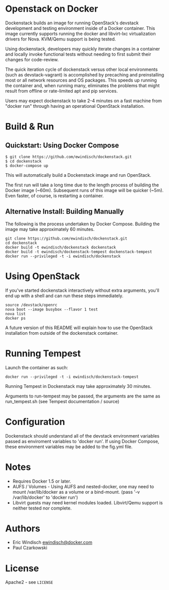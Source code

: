 # Openstack on Docker

Dockenstack builds an image for running OpenStack's devstack development and testing environment inside of a Docker container. This image currently supports running the docker and libvirt-lxc virtualization drivers for Nova. KVM/Qemu support is being tested.

Using dockenstack, developers may quickly iterate changes in a container and locally invoke functional tests without needing to first submit their changes for code-review.

The quick iteration cycle of dockenstack versus other local environments (such as devstack-vagrant) is accomplished by precaching and preinstalling most or all network resources and OS packages. This speeds up running the container and, when running many, eliminates the problems that might result from offline or rate-limited apt and pip services.

Users may expect dockenstack to take 2-4 minutes on a fast machine from "docker run" through having an operational OpenStack installation.

# Build & Run

## Quickstart: Using Docker Compose

```
$ git clone https://github.com/ewindisch/dockenstack.git
$ cd dockenstack
$ docker-compose up
```

This will automatically build a Dockenstack image and run OpenStack.

The first run will take a long time due to the length process of
building the Docker image (~60m). Subsequent runs of this image will be
quicker (~5m). Even faster, of course, is restarting a container.

## Alternative Install: Building Manually

The following is the process undertaken by Docker Compose.
Building the image may take approximately 60 minutes.

```
git clone https://github.com/ewindisch/dockenstack.git
cd dockenstack
docker build -t ewindisch/dockenstack dockenstack
docker build -t ewindisch/dockenstack-tempest dockenstack-tempest
docker run --privileged -t -i ewindisch/dockenstack
```

# Using OpenStack

If you've started dockenstack interactively without extra arguments, you'll end up with a shell and can run these steps immediately.

```
source /devstack/openrc
nova boot --image busybox --flavor 1 test
nova list
docker ps
```

A future version of this README will explain how to use the OpenStack installation from outside of the dockenstack container.

# Running Tempest

Launch the container as such:

```
docker run --privileged -t -i ewindisch/dockenstack-tempest
```

Running Tempest in Dockenstack may take approximately 30 minutes.

Arguments to run-tempest may be passed, the arguments are the same as run_tempest.sh (see Tempest documentation / source)

# Configuration

Dockenstack should understand all of the devstack environment variables
passed as enviroment variables to 'docker run'. If using Docker Compose,
these environment variables may be added to the fig.yml file.

# Notes

* Requires Docker 1.5 or later.
* AUFS / Volumes - Using AUFS and nested-docker, one may need to mount /var/lib/docker as a volume or a bind-mount. (pass '-v /var/lib/docker' to 'docker run')
* Libvirt guests may need kernel modules loaded. Libvirt/Qemu support is neither tested nor complete.

# Authors

* Eric Windisch <ewindisch@docker.com>
* Paul Czarkowski

# License

Apache2 - see `LICENSE`
